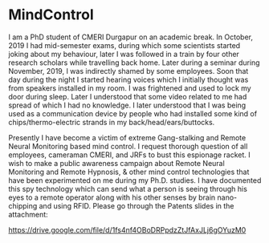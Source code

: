 # MindControl
I am a PhD student of CMERI Durgapur on an academic break. In October, 2019 I had mid-semester exams, during which some scientists started joking about my behaviour, later I was followed in a train by four other research scholars while travelling back home. Later during a seminar during November, 2019, I was indirectly shamed by some employees. Soon that day during the night I started hearing voices which I initially thought was from speakers installed in my room. I was frightened and used to lock my door during sleep. Later I understood that some video related to me had spread of which I had no knowledge. I later understood that I was being used as a communication device by people who had installed some kind of chips/thermo-electric strands in my back/head/ears/buttocks.

Presently I have become a victim of extreme Gang-stalking and Remote Neural Monitoring based mind control. I request thorough question of all employees, cameraman CMERI, and JRFs to bust this espionage racket.  I wish to make a public awareness campaign about Remote Neural Monitoring and Remote Hypnosis, &amp; other mind control technologies that have been experimented on me during my Ph.D. studies. I have documented this spy technology which can send what a person is seeing through his eyes to a remote operator along with his other senses by brain nano-chipping and using RFID. Please go through the Patents slides in the attachment:

https://drive.google.com/file/d/1fs4nf4OBoDRPpdzZtJfAxJLj6gOYuzM0
